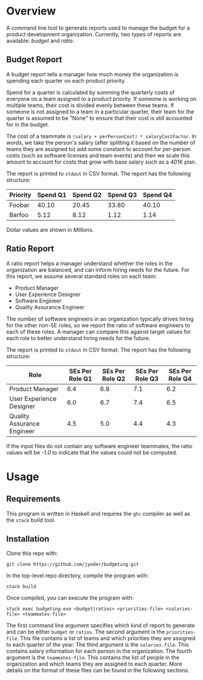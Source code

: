 # Overview

A command line tool to generate reports used to manage the budget for a product development organization. Currently, two types
of reports are available: *budget* and *ratio*.

## Budget Report

A budget report tells a manager how much money the organization is spending each quarter on each product priority.

Spend for a quarter is calculated by summing the quarterly costs of everyone on a team assigned to a product priority. If
someone is working on multiple teams, their cost is divided evenly between these teams. If someone is not assigned to a team
in a particular quarter, their team for the quarter is assumed to be "None" to ensure that their cost is still accounted for
in the budget.

The cost of a teammate is `(salary + perPersonCost) * salaryCostFactor`. In words, we take the person's salary (after
splitting it based on the number of teams they are assigned to) add some constant to account for per-person costs (such as
software licenses and team events) and then we scale this amount to account for costs that grow with base salary such as a
401K plan.

The report is printed to `stdout` in CSV format. The report has the following structure:

| Priority | Spend Q1 | Spend Q2 | Spend Q3 | Spend Q4 |
|----------|----------|----------|----------|----------|
| Foobar   | 40.10    | 20.45    | 33.80    | 40.10    |
| Barfoo   | 5.12     | 8.12     | 1.12     | 1.14     |

Dollar values are shown in _Millions_.

## Ratio Report

A ratio report helps a manager understand whether the roles in the organization are balanced, and can inform hiring needs for
the future. For this report, we assume several standard roles on each team:

* Product Manager
* User Experience Designer
* Software Engineer
* Quality Assurance Engineer

The number of software engineers in an organization typically drives hiring for the other non-SE roles, so we report the
ratio of software engineers to each of these roles. A manager can compare this against target values for each role to better
understand hiring needs for the future.

The report is printed to `stdout` in CSV format. The report has the following structure:

| Role                       | SEs Per Role Q1 | SEs Per Role Q2 | SEs Per Role Q3 | SEs Per Role Q4 |
|----------------------------|-----------------|-----------------|-----------------|-----------------|
| Product Manager            | 6.4             | 6.8             | 7.1             | 6.2             |
| User Experience Designer   | 6.0             | 6.7             | 7.4             | 6.5             |
| Quality Assurance Engineer | 4.5             | 5.0             | 4.4             | 4.3             |

If the input files do not contain any software engineer teammates, the ratio values will be _-1.0_ to indicate that the values
could not be computed.

# Usage

## Requirements

This program is written in Haskell and requires the `ghc` compiler as well as the `stack` build tool.

## Installation

Clone this repo with:

```
git clone https://github.com/jyoder/budgeting.git
```

In the top-level repo directory, compile the program with:

```
stack build
```

Once compiled, you can execute the program with:

```
stack exec budgeting-exe <budget|ratios> <priorities-file> <salaries-file> <teammates-file>
```

The first command line argument specifies which kind of report to generate and can be either `budget` or `ratios`. The
second argument is the `priorities-file`. This file contains a list of teams and which priorities they are assigned to each
quarter of the year. The third argument is the `salaries-file`. This contains salary information for each person in the
organization. The fourth argument is the `teammates-file`. This contains the list of people in the organization and which
teams they are assigned to each quarter. More details on the format of these files can be found in the following sections.
